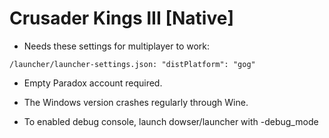 # Crusader Kings III [Native]
- Needs these settings for multiplayer to work:

`/launcher/launcher-settings.json: "distPlatform": "gog"`

- Empty Paradox account required.

- The Windows version crashes regularly through Wine.

- To enabled debug console, launch dowser/launcher with -debug_mode